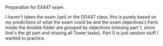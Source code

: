 Preparation for EX447 exam.

I haven't taken the exam (yet) or the DO447 class, this is purely based on my predictions of what the exam could be and the exam objectives:)
Parts inside the Ansible folder are grouped by objectives (missing part 1, since that's the git part and missing all Tower tasks). Part 0 is just random stuff I wanted to practice.
